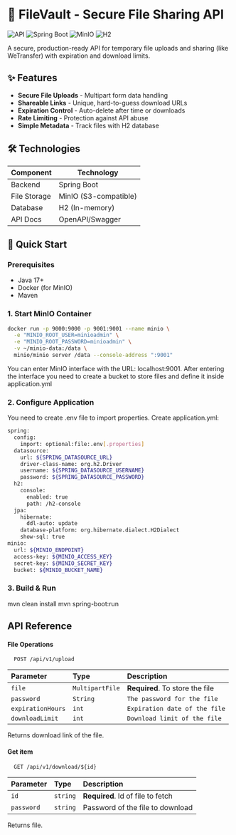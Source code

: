 # 📁 FileVault - Secure File Sharing API

![API](https://img.shields.io/badge/API-RESTful-success)
![Spring Boot](https://img.shields.io/badge/Spring%20Boot-2.7+-blue)
![MinIO](https://img.shields.io/badge/MinIO-S3%20Storage-orange)
![H2](https://img.shields.io/badge/H2-In-memory%20DB-red)

A secure, production-ready API for temporary file uploads and sharing (like WeTransfer) with expiration and download limits.

## ✨ Features

- **Secure File Uploads** - Multipart form data handling
- **Shareable Links** - Unique, hard-to-guess download URLs
- **Expiration Control** - Auto-delete after time or downloads
- **Rate Limiting** - Protection against API abuse
- **Simple Metadata** - Track files with H2 database

## 🛠️ Technologies

| Component       | Technology |
|----------------|------------|
| Backend        | Spring Boot |
| File Storage   | MinIO (S3-compatible) |
| Database       | H2 (In-memory) |
| API Docs       | OpenAPI/Swagger |

## 🚀 Quick Start

### Prerequisites
- Java 17+
- Docker (for MinIO)
- Maven

### 1. Start MinIO Container
```bash
docker run -p 9000:9000 -p 9001:9001 --name minio \
  -e "MINIO_ROOT_USER=minioadmin" \
  -e "MINIO_ROOT_PASSWORD=minioadmin" \
  -v ~/minio-data:/data \
  minio/minio server /data --console-address ":9001"
```
You can enter MinIO interface with the URL: localhost:9001.
After entering the interface you need to create a bucket to store files and define it inside application.yml
### 2. Configure Application
You need to create .env file to import properties.
Create application.yml:
```bash
spring:
  config:
    import: optional:file:.env[.properties]
  datasource:
    url: ${SPRING_DATASOURCE_URL}
    driver-class-name: org.h2.Driver
    username: ${SPRING_DATASOURCE_USERNAME}
    password: ${SPRING_DATASOURCE_PASSWORD}
  h2:
    console:
      enabled: true
      path: /h2-console
  jpa:
    hibernate:
      ddl-auto: update
    database-platform: org.hibernate.dialect.H2Dialect
    show-sql: true
minio:
  url: ${MINIO_ENDPOINT}
  access-key: ${MINIO_ACCESS_KEY}
  secret-key: ${MINIO_SECRET_KEY}
  bucket: ${MINIO_BUCKET_NAME}
```

### 3. Build & Run
mvn clean install
mvn spring-boot:run

## API Reference

#### File Operations

```http
  POST /api/v1/upload
```

| Parameter | Type     | Description                |
| :-------- | :------- | :------------------------- |
| `file` | `MultipartFile` | **Required**. To store the file |
| `password`|`String`| `The password for the file`|
| `expirationHours`| `int`| `Expiration date of the file`|
| `downloadLimit`| `int` | `Download limit of the file`|

Returns download link of the file.

#### Get item

```http
  GET /api/v1/download/${id}
```

| Parameter | Type     | Description                       |
| :-------- | :------- | :-------------------------------- |
| `id`      | `string` | **Required**. Id of file to fetch |
|`password`| `string` | Password of the file to download

Returns file.



